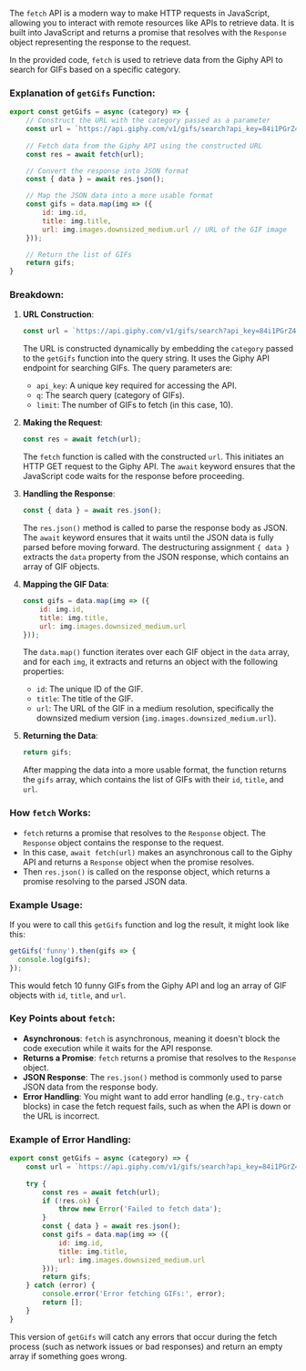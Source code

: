 The `fetch` API is a modern way to make HTTP requests in JavaScript, allowing you to interact with remote resources like APIs to retrieve data. It is built into JavaScript and returns a promise that resolves with the `Response` object representing the response to the request.

In the provided code, `fetch` is used to retrieve data from the Giphy API to search for GIFs based on a specific category.

### Explanation of `getGifs` Function:

```javascript
export const getGifs = async (category) => {
    // Construct the URL with the category passed as a parameter
    const url = `https://api.giphy.com/v1/gifs/search?api_key=84i1PGrZ4pOzjgtV6jO3pDRT9PQ0VmTl&q=${category}&limit=10`;
    
    // Fetch data from the Giphy API using the constructed URL
    const res = await fetch(url);

    // Convert the response into JSON format
    const { data } = await res.json();

    // Map the JSON data into a more usable format
    const gifs = data.map(img => ({
        id: img.id,
        title: img.title,
        url: img.images.downsized_medium.url // URL of the GIF image
    }));

    // Return the list of GIFs
    return gifs;
}
```

### Breakdown:

1. **URL Construction**:
   ```javascript
   const url = `https://api.giphy.com/v1/gifs/search?api_key=84i1PGrZ4pOzjgtV6jO3pDRT9PQ0VmTl&q=${category}&limit=10`;
   ```
   The URL is constructed dynamically by embedding the `category` passed to the `getGifs` function into the query string. It uses the Giphy API endpoint for searching GIFs. The query parameters are:
   - `api_key`: A unique key required for accessing the API.
   - `q`: The search query (category of GIFs).
   - `limit`: The number of GIFs to fetch (in this case, 10).

2. **Making the Request**:
   ```javascript
   const res = await fetch(url);
   ```
   The `fetch` function is called with the constructed `url`. This initiates an HTTP GET request to the Giphy API. The `await` keyword ensures that the JavaScript code waits for the response before proceeding.

3. **Handling the Response**:
   ```javascript
   const { data } = await res.json();
   ```
   The `res.json()` method is called to parse the response body as JSON. The `await` keyword ensures that it waits until the JSON data is fully parsed before moving forward. The destructuring assignment `{ data }` extracts the `data` property from the JSON response, which contains an array of GIF objects.

4. **Mapping the GIF Data**:
   ```javascript
   const gifs = data.map(img => ({
       id: img.id,
       title: img.title,
       url: img.images.downsized_medium.url
   }));
   ```
   The `data.map()` function iterates over each GIF object in the `data` array, and for each `img`, it extracts and returns an object with the following properties:
   - `id`: The unique ID of the GIF.
   - `title`: The title of the GIF.
   - `url`: The URL of the GIF in a medium resolution, specifically the downsized medium version (`img.images.downsized_medium.url`).

5. **Returning the Data**:
   ```javascript
   return gifs;
   ```
   After mapping the data into a more usable format, the function returns the `gifs` array, which contains the list of GIFs with their `id`, `title`, and `url`.

### How `fetch` Works:
- `fetch` returns a promise that resolves to the `Response` object. The `Response` object contains the response to the request.
- In this case, `await fetch(url)` makes an asynchronous call to the Giphy API and returns a `Response` object when the promise resolves.
- Then `res.json()` is called on the response object, which returns a promise resolving to the parsed JSON data.

### Example Usage:

If you were to call this `getGifs` function and log the result, it might look like this:

```javascript
getGifs('funny').then(gifs => {
  console.log(gifs);
});
```

This would fetch 10 funny GIFs from the Giphy API and log an array of GIF objects with `id`, `title`, and `url`.

### Key Points about `fetch`:
- **Asynchronous**: `fetch` is asynchronous, meaning it doesn't block the code execution while it waits for the API response.
- **Returns a Promise**: `fetch` returns a promise that resolves to the `Response` object.
- **JSON Response**: The `res.json()` method is commonly used to parse JSON data from the response body.
- **Error Handling**: You might want to add error handling (e.g., `try-catch` blocks) in case the fetch request fails, such as when the API is down or the URL is incorrect.

### Example of Error Handling:

```javascript
export const getGifs = async (category) => {
    const url = `https://api.giphy.com/v1/gifs/search?api_key=84i1PGrZ4pOzjgtV6jO3pDRT9PQ0VmTl&q=${category}&limit=10`;
    
    try {
        const res = await fetch(url);
        if (!res.ok) {
            throw new Error('Failed to fetch data');
        }
        const { data } = await res.json();
        const gifs = data.map(img => ({
            id: img.id,
            title: img.title,
            url: img.images.downsized_medium.url
        }));
        return gifs;
    } catch (error) {
        console.error('Error fetching GIFs:', error);
        return [];
    }
}
```

This version of `getGifs` will catch any errors that occur during the fetch process (such as network issues or bad responses) and return an empty array if something goes wrong.